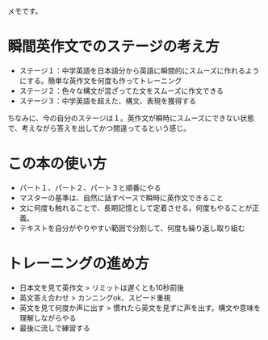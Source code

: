 メモです。

# 瞬間英作文でのステージの考え方
- ステージ１：中学英語を日本語分から英語に瞬間的にスムーズに作れるようにする。簡単な英作文を何度も作ってトレーニング
- ステージ２：色々な構文が混ざってた文をスムーズに作文できる
- ステージ３：中学英語を超えた、構文、表現を獲得する

ちなみに、今の自分のステージは１。英作文が瞬時にスムーズにできない状態で、考えながら答えを出してかつ間違ってるという感じ。

# この本の使い方
- パート１、パート２、パート３と順番にやる
- マスターの基準は、自然に話すペースで瞬時に英作文できること
- 文に何度も触れることで、長期記憶として定着させる。何度もやることが正義。
- テキストを自分がやりやすい範囲で分割して、何度も繰り返し取り組む

# トレーニングの進め方
- 日本文を見て英作文 > リミットは遅くとも10秒前後
- 英文答え合わせ > カンニングok、スピード重視
- 英文を見て何度か声に出す > 慣れたら英文を見ずに声を出す。構文や意味を理解しながらやる
- 最後に流しで練習する
